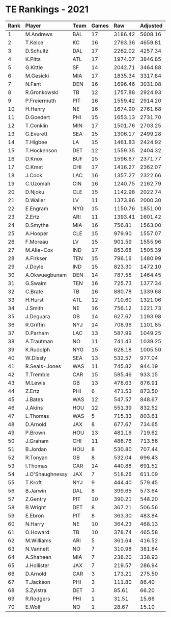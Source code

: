 # TE Rankings - 2021

| Rank | Player          | Team | Games | Raw     | Adjusted | Difficulty | Avg/Game | Typical | Consistency | Trend    |
| :----| :---------------| :----| :-----| :-------| :--------| :----------| :--------| :-------| :-----------| :--------|
| 1    | M.Andrews       | BAL  | 17    | 3186.42 | 5608.16  | 0.996      | 329.89   | 287.17  | 5/4/8       | +99.9%   |
| 2    | T.Kelce         | KC   | 16    | 2793.36 | 4659.81  | 1.003      | 291.24   | 279.12  | 8/2/6       | +129.3%  |
| 3    | D.Schultz       | DAL  | 17    | 2262.02 | 4257.34  | 0.997      | 250.43   | 232.35  | 8/0/9       | +189.8%  |
| 4    | K.Pitts         | ATL  | 17    | 1974.07 | 3846.85  | 1.002      | 226.29   | 200.57  | 8/2/7       | +137.9%  |
| 5    | G.Kittle        | SF   | 14    | 2042.71 | 3464.88  | 0.997      | 247.49   | 239.06  | 8/1/5       | +235.4%  |
| 6    | M.Gesicki       | MIA  | 17    | 1835.34 | 3317.84  | 1.009      | 195.17   | 175.55  | 8/0/9       | +165.2%  |
| 7    | N.Fant          | DEN  | 16    | 1696.46 | 3031.08  | 1.006      | 189.44   | 186.97  | 8/1/7       | +164.2%  |
| 8    | R.Gronkowski    | TB   | 12    | 1757.88 | 2924.93  | 1.010      | 243.74   | 249.71  | 5/0/7       | +155.8%  |
| 9    | P.Freiermuth    | PIT  | 16    | 1559.42 | 2914.20  | 0.996      | 182.14   | 185.45  | 9/2/5       | +116.3%  |
| 10   | H.Henry         | NE   | 16    | 1674.90 | 2761.68  | 1.011      | 172.60   | 153.58  | 8/2/6       | +126.4%  |
| 11   | D.Goedert       | PHI  | 15    | 1653.13 | 2731.70  | 1.005      | 182.11   | 163.78  | 6/0/9       | +148.6%  |
| 12   | T.Conklin       | MIN  | 17    | 1501.76 | 2703.25  | 1.003      | 159.01   | 141.56  | 7/2/8       | +151.9%  |
| 13   | G.Everett       | SEA  | 15    | 1306.17 | 2499.28  | 0.988      | 166.62   | 158.45  | 7/2/6       | +153.5%  |
| 14   | T.Higbee        | LA   | 15    | 1461.83 | 2424.92  | 0.999      | 161.66   | 152.45  | 6/0/9       | +107.4%  |
| 15   | T.Hockenson     | DET  | 12    | 1559.35 | 2404.32  | 0.998      | 200.36   | 220.92  | 7/0/5       | INACTIVE |
| 16   | D.Knox          | BUF  | 15    | 1596.67 | 2371.77  | 1.006      | 158.12   | 157.36  | 7/1/7       | +129.0%  |
| 17   | C.Kmet          | CHI  | 17    | 1416.27 | 2362.07  | 0.997      | 138.95   | 143.36  | 8/3/6       | +168.1%  |
| 18   | J.Cook          | LAC  | 16    | 1357.27 | 2322.66  | 1.006      | 145.17   | 138.19  | 7/2/7       | +105.9%  |
| 19   | C.Uzomah        | CIN  | 16    | 1240.75 | 2162.79  | 0.994      | 135.17   | 117.58  | 7/2/7       | +167.1%  |
| 20   | D.Njoku         | CLE  | 15    | 1142.98 | 2022.74  | 0.999      | 134.85   | 116.70  | 8/2/5       | +299.6%  |
| 21   | D.Waller        | LV   | 11    | 1373.86 | 2000.30  | 1.012      | 181.85   | 181.48  | 6/1/4       | +95.3%   |
| 22   | E.Engram        | NYG  | 15    | 1150.76 | 1851.00  | 1.006      | 123.40   | 117.39  | 6/1/8       | +154.6%  |
| 23   | Z.Ertz          | ARI  | 11    | 1393.41 | 1601.42  | 0.999      | 145.58   | 134.16  | 6/3/8       | +129.0%  |
| 24   | D.Smythe        | MIA  | 16    | 756.81  | 1563.00  | 0.999      | 97.69    | 104.23  | 9/0/7       | +311.3%  |
| 25   | A.Hooper        | CLE  | 15    | 979.90  | 1557.07  | 0.998      | 103.80   | 102.96  | 6/1/8       | +205.5%  |
| 26   | F.Moreau        | LV   | 15    | 901.59  | 1555.96  | 1.002      | 103.73   | 97.49   | 9/0/6       | +685.7%  |
| 27   | M.Alie-Cox      | IND  | 17    | 853.68  | 1505.39  | 1.002      | 88.55    | 73.79   | 10/0/7      | +528.6%  |
| 28   | A.Firkser       | TEN  | 15    | 796.16  | 1480.99  | 0.998      | 98.73    | 89.41   | 7/1/7       | +263.6%  |
| 29   | J.Doyle         | IND  | 15    | 823.30  | 1472.10  | 0.998      | 98.14    | 82.11   | 8/0/7       | +532.2%  |
| 30   | A.Okwuegbunam   | DEN  | 14    | 787.55  | 1464.45  | 1.011      | 104.60   | 104.90  | 7/1/6       | +311.1%  |
| 31   | G.Swaim         | TEN  | 16    | 725.73  | 1377.34  | 1.001      | 86.08    | 87.79   | 9/1/6       | +461.5%  |
| 32   | C.Brate         | TB   | 16    | 880.78  | 1339.68  | 1.005      | 83.73    | 90.00   | 7/3/6       | +108.5%  |
| 33   | H.Hurst         | ATL  | 12    | 710.60  | 1321.06  | 0.997      | 110.09   | 120.23  | 6/2/4       | +256.1%  |
| 34   | J.Smith         | NE   | 16    | 756.12  | 1221.73  | 1.006      | 76.36    | 91.20   | 10/0/6      | +251.4%  |
| 35   | J.Deguara       | GB   | 14    | 627.67  | 1193.98  | 1.003      | 85.28    | 69.73   | 8/1/5       | +309.8%  |
| 36   | R.Griffin       | NYJ  | 14    | 708.96  | 1101.85  | 1.005      | 78.70    | 69.28   | 7/0/7       | INACTIVE |
| 37   | D.Parham        | LAC  | 13    | 587.99  | 1049.25  | 1.004      | 80.71    | 87.59   | 9/0/4       | INACTIVE |
| 38   | A.Trautman      | NO   | 11    | 741.43  | 1039.25  | 0.995      | 94.48    | 82.24   | 4/1/6       | +262.6%  |
| 39   | K.Rudolph       | NYG  | 15    | 628.18  | 1005.50  | 1.000      | 67.03    | 64.30   | 7/1/7       | +219.9%  |
| 40   | W.Dissly        | SEA  | 13    | 532.57  | 977.04   | 0.998      | 75.16    | 75.61   | 7/1/5       | +151.5%  |
| 41   | R.Seals-Jones   | WAS  | 11    | 745.82  | 944.19   | 1.007      | 85.84    | 82.44   | 5/1/5       | +250.9%  |
| 42   | T.Tremble       | CAR  | 15    | 585.46  | 933.15   | 0.996      | 62.21    | 53.77   | 6/2/7       | +361.8%  |
| 43   | M.Lewis         | GB   | 13    | 478.63  | 876.91   | 1.002      | 67.45    | 66.92   | 8/0/5       | +253.9%  |
| 44   | Z.Ertz          | PHI  | 6     | 471.53  | 873.50   | 0.999      | 145.58   | 134.16  | 6/3/8       | +129.0%  |
| 45   | J.Bates         | WAS  | 12    | 547.57  | 848.67   | 1.002      | 70.72    | 81.15   | 7/0/5       | +323.0%  |
| 46   | J.Akins         | HOU  | 12    | 551.39  | 832.52   | 1.009      | 69.38    | 84.82   | 8/1/3       | +263.3%  |
| 47   | L.Thomas        | WAS  | 5     | 715.33  | 803.61   | 1.002      | 160.72   | 144.32  | 2/0/3       | INACTIVE |
| 48   | D.Arnold        | JAX  | 8     | 677.67  | 734.65   | 1.002      | 91.83    | 91.47   | 6/0/5       | INACTIVE |
| 49   | P.Brown         | HOU  | 13    | 481.16  | 719.62   | 1.001      | 55.36    | 52.01   | 7/0/6       | +306.8%  |
| 50   | J.Graham        | CHI  | 11    | 486.76  | 713.56   | 0.992      | 64.87    | 61.82   | 6/0/5       | +266.0%  |
| 51   | B.Jordan        | HOU  | 8     | 530.80  | 707.44   | 1.009      | 88.43    | 92.31   | 4/0/4       | +286.2%  |
| 52   | R.Tonyan        | GB   | 8     | 532.04  | 696.43   | 1.012      | 87.05    | 105.02  | 5/0/3       | INACTIVE |
| 53   | I.Thomas        | CAR  | 14    | 440.88  | 691.52   | 1.008      | 49.39    | 37.51   | 8/1/5       | +300.4%  |
| 54   | J.O'Shaughnessy | JAX  | 7     | 518.26  | 611.09   | 1.000      | 87.30    | 92.21   | 4/0/3       | +89.8%   |
| 55   | T.Kroft         | NYJ  | 9     | 444.40  | 579.45   | 0.988      | 64.38    | 61.10   | 4/1/4       | +197.6%  |
| 56   | B.Jarwin        | DAL  | 8     | 399.65  | 573.64   | 1.000      | 71.70    | 89.81   | 5/0/3       | +462.3%  |
| 57   | Z.Gentry        | PIT  | 10    | 390.21  | 548.20   | 1.012      | 54.82    | 51.19   | 7/0/3       | +210.8%  |
| 58   | B.Wright        | DET  | 8     | 367.21  | 506.56   | 1.018      | 63.32    | 78.48   | 5/1/2       | +673.7%  |
| 59   | E.Ebron         | PIT  | 8     | 363.30  | 483.84   | 0.989      | 60.48    | 69.19   | 6/0/2       | INACTIVE |
| 60   | N.Harry         | NE   | 10    | 364.23  | 468.13   | 1.005      | 46.81    | 54.12   | 7/0/3       | +265.5%  |
| 61   | O.Howard        | TB   | 10    | 378.74  | 465.58   | 1.002      | 46.56    | 25.47   | 5/0/5       | INACTIVE |
| 62   | M.Williams      | ARI  | 5     | 361.64  | 416.52   | 0.988      | 83.30    | 94.13   | 3/0/2       | INACTIVE |
| 63   | N.Vannett       | NO   | 7     | 310.98  | 381.84   | 0.997      | 54.55    | 54.23   | 4/0/3       | +632.1%  |
| 64   | A.Shaheen       | MIA  | 7     | 238.20  | 338.93   | 1.003      | 48.42    | 63.31   | 5/0/2       | INACTIVE |
| 65   | J.Hollister     | JAX  | 7     | 219.57  | 286.94   | 0.990      | 40.99    | 37.88   | 3/0/4       | +686.2%  |
| 66   | D.Arnold        | CAR  | 3     | 173.21  | 275.50   | 1.002      | 91.83    | 91.47   | 6/0/5       | INACTIVE |
| 67   | T.Jackson       | PHI  | 3     | 111.80  | 86.40    | 1.021      | 28.80    | 28.80   | 2/0/1       | N/A      |
| 68   | S.Zylstra       | DET  | 3     | 85.61   | 66.20    | 0.986      | 22.07    | 22.07   | 1/1/1       | N/A      |
| 69   | R.Rodgers       | PHI  | 1     | 31.51   | 15.66    | 1.000      | 15.66    | 15.66   | 0/1/0       | N/A      |
| 70   | E.Wolf          | NO   | 1     | 28.67   | 15.10    | 1.000      | 15.10    | 15.10   | 0/1/0       | N/A      |


